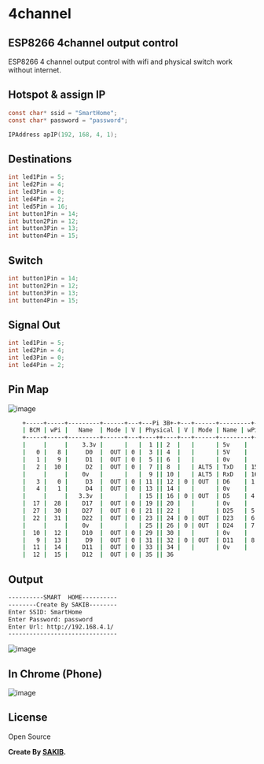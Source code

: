 # 4channel
## ESP8266 4channel output control
ESP8266 4 channel output control with wifi and physical switch work without internet.


## Hotspot & assign IP
```c
const char* ssid = "SmartHome";
const char* password = "password";

IPAddress apIP(192, 168, 4, 1);
```


## Destinations

```c
int led1Pin = 5;
int led2Pin = 4;
int led3Pin = 0;
int led4Pin = 2;
int led5Pin = 16;
int button1Pin = 14;
int button2Pin = 12;
int button3Pin = 13;
int button4Pin = 15;
```


## Switch
```c
int button1Pin = 14;
int button2Pin = 12;
int button3Pin = 13;
int button4Pin = 15;
```


## Signal Out
```c
int led1Pin = 5;
int led2Pin = 4;
int led3Pin = 0;
int led4Pin = 2;
```

## Pin Map
![image](https://user-images.githubusercontent.com/23399426/223462919-ab55a11b-597c-4c8e-b36f-f241d67a6128.png)

```sh
    +-----+-----+---------+------+---+---Pi 3B+-+---+------+---------+-----+-----+
    | BCM | wPi |   Name  | Mode | V | Physical | V | Mode | Name | wPi | BCM |
    +-----+-----+---------+------+---+----++----+---+------+---------+-----+-----+
    |     |     |    3.3v |      |   |  1 || 2  |   |      | 5v    |     |     |
    |   0 |   8 |     D0  |  OUT | 0 |  3 || 4  |   |      | 5V    |     |     |
    |   1 |   9 |     D1  |  OUT | 0 |  5 || 6  |   |      | 0v    |     |     |
    |   2 |  10 |     D2  |  OUT | 0 |  7 || 8  |   | ALT5 | TxD   | 15  | 14  |
    |     |     |    0v   |      |   |  9 || 10 |   | ALT5 | RxD   | 16  | 15  |
    |   3 |   0 |     D3  |  OUT | 0 | 11 || 12 | 0 | OUT  | D6    | 1   | 18  |
    |   4 |   1 |     D4  |  OUT | 0 | 13 || 14 |   |      | 0v    |     |     |
    |     |     |   3.3v  |      |   | 15 || 16 | 0 | OUT  | D5    | 4   | 23  |
    |  17 |  28 |    D17  |  OUT | 0 | 19 || 20 |   |      | 0v    |     |     |
    |  27 |  30 |    D27  |  OUT | 0 | 21 || 22 |   |      | D25   | 5   | 24  |
    |  22 |  31 |    D22  |  OUT | 0 | 23 || 24 | 0 | OUT  | D23   | 6   | 25  |
    |     |     |    0v   |      |   | 25 || 26 | 0 | OUT  | D24   | 7   | 28  |
    |  10 |  12 |    D10  |  OUT | 0 | 29 || 30 |   |      | 0v    |     |     |
    |   9 |  13 |     D9  |  OUT | 0 | 31 || 32 | 0 | OUT  | D11   | 8   | 30  |
    |  11 |  14 |    D11  |  OUT | 0 | 33 || 34 |   |      | 0v    |     |     |
    |  12 |  15 |    D12  |  OUT | 0 | 35 || 36

```

## Output
```sh
----------SMART  HOME----------
--------Create By SAKIB--------
Enter SSID: SmartHome
Enter Password: password
Enter Url: http://192.168.4.1/
-------------------------------
```
![image](https://user-images.githubusercontent.com/23399426/223452619-b3e1160f-d85c-4211-832e-6b2fb46d9565.png)


## In Chrome (Phone)
![image](https://user-images.githubusercontent.com/23399426/223451439-b82d88cf-304a-480d-b7f3-c6bc576cdc2e.png)


## License
Open Source

**Create By [SAKIB](https://github.com/sakibweb).**
